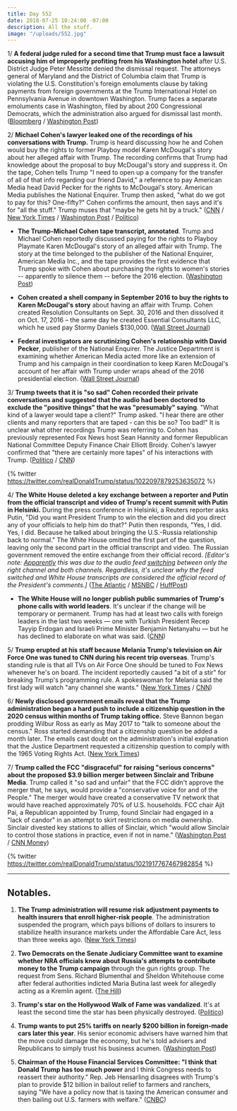 ```yaml
---
title: Day 552
date: 2018-07-25 10:24:00 -07:00
description: All the stuff.
image: "/uploads/552.jpg"
---
```


1/ **A federal judge ruled for a second time that Trump must face a lawsuit accusing him of improperly profiting from his Washington hotel** after U.S. District Judge Peter Messitte denied the dismissal request. The attorneys general of Maryland and the District of Columbia claim that Trump is violating the U.S. Constitution's foreign emoluments clause by taking payments from foreign governments at the Trump International Hotel on Pennsylvania Avenue in downtown Washington. Trump faces a separate emoluments case in Washington, filed by about 200 Congressional Democrats, which the administration also argued for dismissal last month. ([Bloomberg](https://www.bloomberg.com/news/articles/2018-07-25/trump-must-face-emoluments-lawsuit-over-d-c-hotel-profits) / [Washington Post](https://www.washingtonpost.com/politics/federal-judge-allows-emoluments-case-against-trump-to-proceed/2018/07/25/c8070206-8fa4-11e8-8322-b5482bf5e0f5_story.html))

2/ **Michael Cohen's lawyer leaked one of the recordings of his conversations with Trump.** Trump is heard discussing how he and Cohen would buy the rights to former Playboy model Karen McDougal's story about her alleged affair with Trump. The recording confirms that Trump had knowledge about the proposal to buy McDougal's story and suppress it. On the tape, Cohen tells Trump "I need to open up a company for the transfer of all of that info regarding our friend David," a reference to pay American Media head David Pecker for the rights to McDougal's story. American Media publishes the National Enquirer. Trump then asked, "what do we got to pay for this? One-fifty?" Cohen confirms the amount, then says and it's for "all the stuff." Trump muses that "maybe he gets hit by a truck." ([CNN](https://www.cnn.com/2018/07/24/politics/michael-cohen-donald-trump-tape/index.html) / [New York Times](https://www.nytimes.com/2018/07/24/us/politics/trump-cohen-tape.html) / [Washington Post](https://www.washingtonpost.com/politics/transcript-of-cohen-tape-suggests-trump-knew-about-models-deal-to-sell-story-of-alleged-affair/2018/07/24/2b7a73c6-8fab-11e8-b769-e3fff17f0689_story.html) / [Politico](https://www.politico.com/story/2018/07/24/trump-tape-cohen-playboy-model-740413))

* **The Trump-Michael Cohen tape transcript, annotated**. Trump and Michael Cohen reportedly discussed paying for the rights to Playboy Playmate Karen McDougal's story of an alleged affair with Trump. The story at the time belonged to the publisher of the National Enquirer, American Media Inc., and the tape provides the first evidence that Trump spoke with Cohen about purchasing the rights to women's stories -- apparently to silence them -- before the 2016 election. ([Washington Post](https://www.washingtonpost.com/news/the-fix/wp/2018/07/24/the-trump-michael-cohen-tape-transcript-annotated/?utm_term=.07e76380ac6b))

* **Cohen created a shell company in September 2016 to buy the rights to Karen McDougal's story** about having an affair with Trump. Cohen created Resolution Consultants on Sept. 30, 2016 and then dissolved it on Oct. 17, 2016 – the same day he created Essential Consultants LLC, which he used pay Stormy Daniels $130,000. ([Wall Street Journal](https://www.wsj.com/articles/trumps-former-lawyer-michael-cohen-formed-delaware-company-to-pay-playboy-model-1532526807))

* **Federal investigators are scrutinizing Cohen's relationship with David Pecker**, publisher of the National Enquirer. The Justice Department is examining whether American Media acted more like an extension of Trump and his campaign in their coordination to keep Karen McDougal's account of her affair with Trump under wraps ahead of the 2016 presidential election. ([Wall Street Journal](https://www.wsj.com/articles/national-enquirers-years-long-dealings-with-trump-lawyer-fall-under-federal-scrutiny-1532534115))

3/ **Trump tweets that it is "so sad" Cohen recorded their private conversations and suggested that the audio had been doctored to exclude the "positive things" that he was "presumably" saying**. "What kind of a lawyer would tape a client?" Trump asked. "I hear there are other clients and many reporters that are taped - can this be so? Too bad!" It is unclear what other recordings Trump was referring to. Cohen has previously represented Fox News host Sean Hannity and former Republican National Committee Deputy Finance Chair Elliott Broidy. Cohen's lawyer confirmed that "there are certainly more tapes" of his interactions with Trump. ([Politico](https://www.politico.com/story/2018/07/25/trump-cohen-tape-740418) / [CNN](https://www.cnn.com/2018/07/25/politics/donald-trump-twitter-michael-cohen/index.html))

{% twitter https://twitter.com/realDonaldTrump/status/1022097879253635072 %}

4/ **The White House deleted a key exchange between a reporter and Putin from the official transcript and video of Trump's recent summit with Putin in Helsinki.** During the press conference in Helsinki, a Reuters reporter asks Putin, "Did you want President Trump to win the election and did you direct any of your officials to help him do that?" Putin then responds, "Yes, I did. Yes, I did. Because he talked about bringing the U.S.-Russia relationship back to normal." The White House omitted the first part of the question, leaving only the second part in the official transcript and video. The Russian government removed the entire exchange from their official record. *\[Editor's note: [Apparently](https://www.washingtonpost.com/news/politics/wp/2018/07/25/no-the-white-house-didnt-intentionally-edit-a-question-to-putin-out-of-a-video/) this was due to the audio feed [switching](https://www.cnn.com/2018/07/25/politics/trump-putin-transcript/index.html) between only the right channel and both channels. Regardless, it's unclear why the feed switched and White House transcripts are considered the official record of the President's comments.\]* ([The Atlantic](https://www.theatlantic.com/international/archive/2018/07/trump-putin-press-conference-transcript/565385/) / [MSNBC](http://www.msnbc.com/rachel-maddow/watch/trump-white-house-edits-putin-support-for-trump-out-of-transcript-1284716611545?playlist=associated) / [HuffPost](https://www.huffingtonpost.com/entry/white-house-putin-trump-press-conference_us_5b5837d6e4b0fd5c73ca30ca))

* **The White House will no longer publish public summaries of Trump's phone calls with world leaders**. It's unclear if the change will be temporary or permanent. Trump has had at least two calls with foreign leaders in the last two weeks — one with Turkish President Recep Tayyip Erdogan and Israeli Prime Minister Benjamin Netanyahu — but he has declined to elaborate on what was said. ([CNN](https://www.cnn.com/2018/07/24/politics/foreign-leaders-call-white-house/index.html))

5/ **Trump erupted at his staff because Melania Trump's television on Air Force One was tuned to CNN during his recent trip overseas**. Trump's standing rule is that all TVs on Air Force One should be tuned to Fox News whenever he's on board. The incident reportedly caused "a bit of a stir" for breaking Trump's programming rule. A spokeswoman for Melania said the first lady will watch "any channel she wants." ([New York Times](https://www.nytimes.com/2018/07/24/us/politics/trump-putin-cnn.html) / [CNN](https://www.cnn.com/2018/07/25/politics/melania-trump-channel/index.html))

6/ **Newly disclosed government emails reveal that the Trump administration began a hard push to include a citizenship question in the 2020 census within months of Trump taking office.** Steve Bannon began prodding Wilbur Ross as early as May 2017 to "talk to someone about the census." Ross started demanding that a citizenship question be added a month later. The emails cast doubt on the administration's initial explanation that the Justice Department requested a citizenship question to comply with the 1965 Voting Rights Act. ([New York Times](https://www.nytimes.com/2018/07/24/us/census-citizenship-question.html))

7/ **Trump called the FCC "disgraceful" for raising "serious concerns" about the proposed $3.9 billion merger between Sinclair and Tribune Media**. Trump called it "so sad and unfair" that the FCC didn't approve the merger that, he says, would provide a "conservative voice for and of the People." The merger would have created a conservative TV network that would have reached approximately 70% of U.S. households. FCC chair Ajit Pai, a Republican appointed by Trump, found Sinclair had engaged in a "lack of candor" in an attempt to skirt restrictions on media ownership. Sinclair divested key stations to allies of Sinclair, which "would allow Sinclair to control those stations in practice, even if not in name." ([Washington Post](https://www.washingtonpost.com/technology/2018/07/25/trump-criticizes-fcc-moving-block-sinclair-tribune-merger/?utm_term=.799597b8410f) / [CNN Money](https://money.cnn.com/2018/07/25/media/trump-tweet-sinclair-tribune-fcc/index.html))

{% twitter https://twitter.com/realDonaldTrump/status/1021917767467982854 %}

---

## Notables.

1. **The Trump administration will resume risk adjustment payments to health insurers that enroll higher-risk people**. The administration suspended the program, which pays billions of dollars to insurers to stabilize health insurance markets under the Affordable Care Act, less than three weeks ago. ([New York Times](https://www.nytimes.com/2018/07/24/us/politics/trump-insurers-risk-payments.html))

2. **Two Democrats on the Senate Judiciary Committee want to examine whether NRA officials knew about Russia's attempts to contribute money to the Trump campaign** through the gun rights group. The request from Sens. Richard Blumenthal and Sheldon Whitehouse come after federal authorities indicted Maria Butina last week for allegedly acting as a Kremlin agent. ([The Hill](http://thehill.com/policy/national-security/398667-judiciary-dems-call-on-grassley-to-hold-public-hearings-on-nras-role))

3. **Trump's star on the Hollywood Walk of Fame was vandalized**. It's at least the second time the star has been physically destroyed. ([Politico](https://www.politico.com/story/2018/07/25/trump-walk-of-fame-vandalized-740420))

4. **Trump wants to put 25% tariffs on nearly $200 billion in foreign-made cars later this year**. His senior economic advisers have warned him that the move could damage the economy, but he's told advisers and Republicans to simply trust his business acumen. ([Washington Post](https://www.washingtonpost.com/business/economy/trump-pushes-25-percent-auto-tariff-as-top-advisers-scramble-to-stop-him/2018/07/25/f7b9af04-8f8a-11e8-8322-b5482bf5e0f5_story.html))

5. **Chairman of the House Financial Services Committee: "I think that Donald Trump has too much power** and I think Congress needs to reassert their authority." Rep. Jeb Hensarling disagrees with Trump's plan to provide $12 billion in bailout relief to farmers and ranchers, saying "We have a policy now that is taxing the American consumer and then bailing out U.S. farmers with welfare." ([CNBC](https://www.cnbc.com/2018/07/25/house-financial-services-chairman-splits-with-trump-on-farm-relief-pla.html))